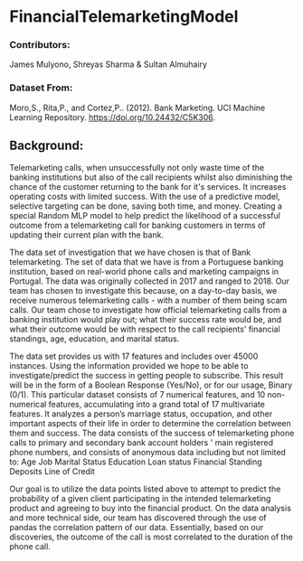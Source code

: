 # FinancialTelemarketingModel

### Contributors: 
James Mulyono, Shreyas Sharma &  Sultan Almuhairy


### Dataset From:  
Moro,S., Rita,P., and Cortez,P.. (2012). Bank Marketing. UCI Machine Learning Repository. https://doi.org/10.24432/C5K306.


## Background: 
Telemarketing calls, when unsuccessfully not only waste time of the banking institutions but also of the call recipients whilst also diminishing the chance of the customer returning to the bank for it's services. It increases operating costs with limited success. With the use of a predictive model, selective targeting can be done, saving both time, and money. ​Creating a special Random MLP model to help predict the likelihood of a successful outcome from a telemarketing call for banking customers in terms of updating their current plan with the bank. ​

The data set of investigation that we have chosen is that of Bank telemarketing. The set of data that we have is from a Portuguese banking institution, based on real-world phone calls and marketing campaigns in Portugal. The data was originally collected in 2017 and ranged to 2018.  Our team has chosen to investigate this because, on a day-to-day basis, we receive numerous telemarketing calls - with a number of them being scam calls. Our team chose to investigate how official telemarketing calls from a banking institution would play out; what their success rate would be, and what their outcome would be with respect to the call recipients' financial standings, age, education, and marital status. 

The data set provides us with 17 features and includes over 45000 instances. Using the information provided we hope to be able to investigate/predict the success in getting people to subscribe. This result will be in the form of a Boolean Response (Yes/No), or for our usage, Binary (0/1). This particular dataset consists of 7 numerical features, and 10 non-numerical features, accumulating into a grand total of 17 multivariate features. It analyzes a person’s marriage status, occupation, and other important aspects of their life in order to determine the correlation between them and success. The data consists of the success of telemarketing phone calls to primary and secondary bank account holders	' main registered phone numbers, and consists of anonymous data including but not limited to: 
Age
Job
Marital Status
Education
Loan status
Financial Standing 
Deposits
Line of Credit

Our goal is to utilize the data points listed above to attempt to predict the probability of a given client participating in the intended telemarketing product and agreeing to buy into the financial product. On the data analysis and more technical side, our team has discovered through the use of pandas the correlation pattern of our data. Essentially, based on our discoveries, the outcome of the call is most correlated to the duration of the phone call.

